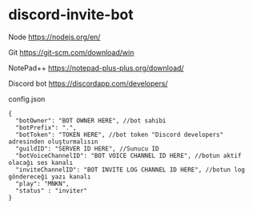# discord-invite-bot

Node https://nodejs.org/en/

Git https://git-scm.com/download/win

NotePad++ https://notepad-plus-plus.org/download/

Discord bot https://discordapp.com/developers/

config.json
```` 
{
  "botOwner": "BOT OWNER HERE", //bot sahibi
  "botPrefix": ".",
  "botToken": "TOKEN HERE", //bot token "Discord developers" adresinden oluşturmalısın
  "guildID": "SERVER ID HERE", //Sunucu ID
  "botVoiceChannelID": "BOT VOICE CHANNEL ID HERE", //botun aktif olacağı ses kanalı
  "inviteChannelID": "BOT INVITE LOG CHANNEL ID HERE", //botun log göndereceği yazı kanalı
  "play": "MNKN",
  "status" : "inviter"
}

```` 
